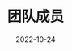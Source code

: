 ---
title: 团队成员
date: 2022-10-24

type: landing

sections:
  - block: people
    content:
      title: 团队成员
      # Choose which groups/teams of users to display.
      #   Edit `user_groups` in each user's profile to add them to one or more of these groups.
      user_groups:
          - Principal Investigators
          - Researchers
          - Students
          - Administration
          - Visitors
          - Alumni
          - 研究员
          - 访问学者
      sort_by: Params.last_name
      sort_ascending: true
    design:
      show_interests: false
      show_role: true
      show_social: true
---